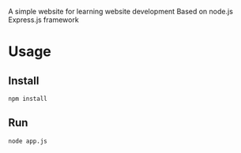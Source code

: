 A simple website for learning website development
Based on node.js Express.js framework
 # Usage
 ## Install
 `npm install`
 ## Run
 `node app.js`
